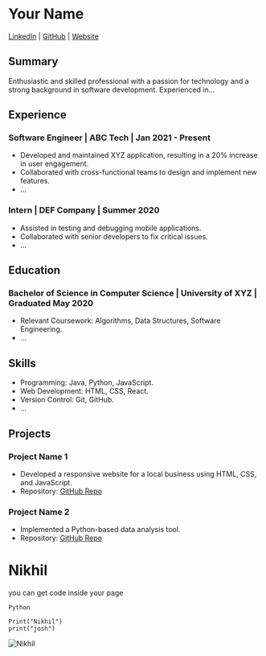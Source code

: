 # Your Name

[LinkedIn](https://www.linkedin.com/in/yourusername) | [GitHub](https://github.com/yourusername) | [Website](https://www.yourwebsite.com)

## Summary

Enthusiastic and skilled professional with a passion for technology and a strong background in software development. Experienced in...

## Experience

### Software Engineer | ABC Tech | Jan 2021 - Present

- Developed and maintained XYZ application, resulting in a 20% increase in user engagement.
- Collaborated with cross-functional teams to design and implement new features.
- ...

### Intern | DEF Company | Summer 2020

- Assisted in testing and debugging mobile applications.
- Collaborated with senior developers to fix critical issues.
- ...

## Education

### Bachelor of Science in Computer Science | University of XYZ | Graduated May 2020

- Relevant Coursework: Algorithms, Data Structures, Software Engineering.
- ...

## Skills

- Programming: Java, Python, JavaScript.
- Web Development: HTML, CSS, React.
- Version Control: Git, GitHub.
- ...

## Projects

### Project Name 1

- Developed a responsive website for a local business using HTML, CSS, and JavaScript.
- Repository: [GitHub Repo](https://github.com/yourusername/project1)

### Project Name 2

- Implemented a Python-based data analysis tool.
- Repository: [GitHub Repo](https://github.com/yourusername/project2)


# Nikhil

you can get code inside your page 

```
Python

Print("Nikhil")
print("josh")

```
![Nikhil](https://www.google.com/search?q=nikhil+logo&tbm=isch&ved=2ahUKEwi8pKPyh_OAAxXMA1kFHYUPDYUQ2-cCegQIABAA&oq=nikhil&gs_lcp=CgNpbWcQARgDMgQIIxAnMgUIABCABDIHCAAQigUQQzIHCAAQigUQQzIHCAAQigUQQzIHCAAQigUQQzIHCAAQigUQQzIHCAAQigUQQzIHCAAQigUQQzIHCAAQigUQQ1AAWABgmxJoAHAAeACAAUeIAUeSAQExmAEAqgELZ3dzLXdpei1pbWfAAQE&sclient=img&ei=FCHmZLzKNcyH5NoPhZ-0qAg&bih=739&biw=1536#imgrc=P5In3AJc8s_p3M)
